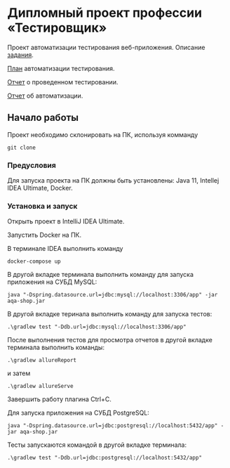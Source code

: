 # Дипломный проект профессии «Тестировщик»

Проект автоматизации тестирования веб-приложения. Описание <a href= https://github.com/netology-code/qa-diploma>задания</a>.

<a href= https://github.com/Rostiks52/Diplom/blob/master/Artifacts/Plan.md>План</a> автоматизации тестирования.

<a href= https://github.com/Rostiks52/Diplom/blob/master/Artifacts/Report.md>Отчет</a> о проведенном тестировании.

<a href= https://github.com/Rostiks52/Diplom/blob/master/Artifacts/Summary.md>Отчет</a> об автоматизации.

## Начало работы

Проект необходимо склонировать на ПК, используя комманду 
    
    git clone

### Предусловия

Для запуска проекта на ПК должны быть установлены: Java 11, Intellej IDEA Ultimate, Docker.

### Установка и запуск

Открыть проект в IntelliJ IDEA Ultimate.

Запустить Docker на ПК.

В терминале IDEA выполнить команду 

    docker-compose up

В другой вкладке терминала выполнить команду  для запуска приложения на СУБД MySQL:

    java "-Dspring.datasource.url=jdbc:mysql://localhost:3306/app" -jar aqa-shop.jar

В другой вкладке теринала выполнить команду для запуска тестов:
  
    .\gradlew test "-Ddb.url=jdbc:mysql://localhost:3306/app"

После выполнения тестов для просмотра отчетов в другой вкладке терминала выполнить команды:

    .\gradlew allureReport

и затем

    .\gradlew allureServe 

Завершить работу плагина Ctrl+C.

Для запуска приложения на СУБД PostgreSQL:

    java "-Dspring.datasource.url=jdbc:postgresql://localhost:5432/app" -jar aqa-shop.jar

Тесты запускаются командой в другой вкладке терминала:

    .\gradlew test "-Ddb.url=jdbc:postgresql://localhost:5432/app"


